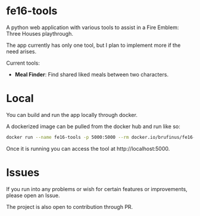 # fe16-tools

A python web application with various tools to
assist in a Fire Emblem: Three Houses playthrough.

The app currently has only one tool, but I
plan to implement more if the need arises.

Current tools:
- **Meal Finder**: Find shared liked meals between two characters.

# Local

You can build and run the app locally through docker.

A dockerized image can be pulled from the docker hub and run like so:

```bash
docker run --name fe16-tools -p 5000:5000 --rm docker.io/brufinus/fe16-tools:latest
```

Once it is running you can access the tool at http://localhost:5000.

# Issues

If you run into any problems or wish for certain
features or improvements, please open an Issue.

The project is also open to contribution through PR.

